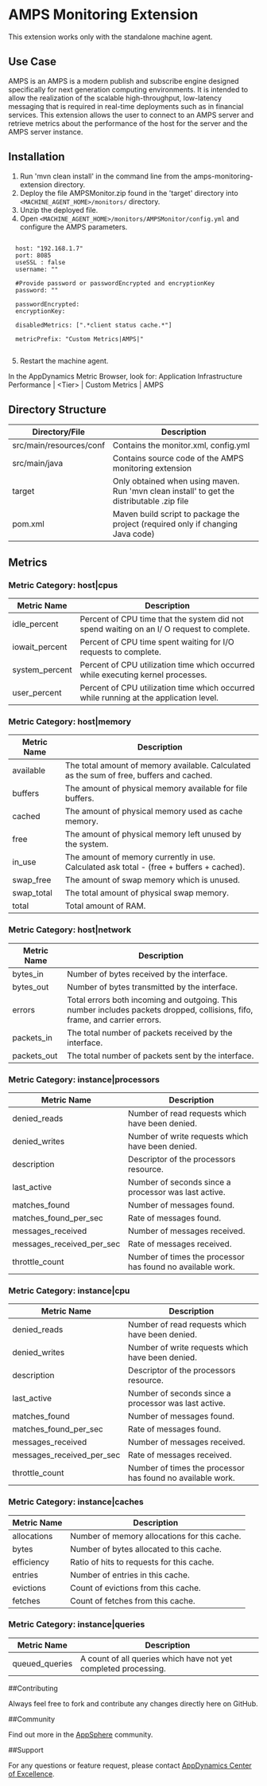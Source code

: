 AMPS Monitoring Extension
============================

This extension works only with the standalone machine agent.

## Use Case

AMPS is an AMPS is a modern publish and subscribe engine designed specifically for next generation computing environments. It is intended to allow the realization of the scalable high-throughput, low-latency messaging that is required in real-time deployments such as in financial services. This extension allows the user to connect to an AMPS server and retrieve metrics about the performance of the host for the server and the AMPS server instance.  

## Installation

1. Run 'mvn clean install' in the command line from the amps-monitoring-extension directory.
2. Deploy the file AMPSMonitor.zip found in the 'target' directory into `<MACHINE_AGENT_HOME>/monitors/` directory.
3. Unzip the deployed file.
4. Open `<MACHINE_AGENT_HOME>/monitors/AMPSMonitor/config.yml` and configure the AMPS parameters.
  ```

    host: "192.168.1.7"
    port: 8085
    useSSL : false
    username: ""

    #Provide password or passwordEncrypted and encryptionKey
    password: ""

    passwordEncrypted:
    encryptionKey:

    disabledMetrics: [".*client status cache.*"]

    metricPrefix: "Custom Metrics|AMPS|"
    
  ```
5. Restart the machine agent.

In the AppDynamics Metric Browser, look for: Application Infrastructure Performance | &lt;Tier&gt; | Custom Metrics | AMPS

## Directory Structure

| Directory/File | Description |
|----------------|-------------|
|src/main/resources/conf            | Contains the monitor.xml, config.yml |
|src/main/java             | Contains source code of the AMPS monitoring extension |
|target            | Only obtained when using maven. Run 'mvn clean install' to get the distributable .zip file |
|pom.xml       | Maven build script to package the project (required only if changing Java code) |



## Metrics

### Metric Category: host|cpus

|Metric Name            	|Description|
|------------------------------	|------------|
|idle_percent		|Percent of CPU time that the system did not spend waiting on an I/ O request to complete. 
|iowait_percent		|Percent of CPU time spent waiting for I/O requests to complete.  
|system_percent 		|Percent of CPU utilization time which occurred while executing kernel processes. 
|user_percent		|Percent of CPU utilization time which occurred while running at the application level.
 
### Metric Category: host|memory

|Metric Name            	|Description|
|------------------------------	|------------|
|available 	|The total amount of memory available. Calculated as the sum of free, buffers and cached. 
|buffers 	|The amount of physical memory available for file buffers. 
|cached 	|The amount of physical memory used as cache memory. 
|free 		|The amount of physical memory left unused by the system. 
|in_use 	|The amount of memory currently in use. Calculated ask total - (free + buffers + cached).
|swap_free 	|The amount of swap memory which is unused. 
|swap_total 	|The total amount of physical swap memory. 
|total 		|Total amount of RAM.

### Metric Category: host|network

|Metric Name            	|Description|
|------------------------------	|------------|
|bytes_in 	|Number of bytes received by the interface. 
|bytes_out 	|Number of bytes transmitted by the interface. 
|errors 	|Total errors both incoming and outgoing. This number includes packets dropped, collisions, fifo, frame, and carrier errors. 
|packets_in 	|The total number of packets received by the interface. 
|packets_out 	|The total number of packets sent by the interface.

### Metric Category: instance|processors

|Metric Name            	|Description|
|------------------------------	|------------|
|denied_reads 	|Number of read requests which have been denied. 
|denied_writes 	|Number of write requests which have been denied. 
|description 	|Descriptor of the processors resource. 
|last_active 	|Number of seconds since a processor was last active. 
|matches_found 	|Number of messages found. 
|matches_found_per_sec 	|Rate of messages found. 
|messages_received 	|Number of messages received. 
|messages_received_per_sec 	|Rate of messages received. 
|throttle_count 	|Number of times the processor has found no available work.

### Metric Category: instance|cpu

|Metric Name            	|Description|
|------------------------------	|------------|
|denied_reads 	|Number of read requests which have been denied. 
|denied_writes 	|Number of write requests which have been denied. 
|description 	|Descriptor of the processors resource. 
|last_active 	|Number of seconds since a processor was last active. 
|matches_found 	|Number of messages found. 
|matches_found_per_sec 	|Rate of messages found. 
|messages_received 	|Number of messages received. 
|messages_received_per_sec 	|Rate of messages received. 
|throttle_count 	|Number of times the processor has found no available work.
 
### Metric Category: instance|caches

|Metric Name            	|Description|
|------------------------------	|------------|
|allocations 	|Number of memory allocations for this cache. 
|bytes 		|Number of bytes allocated to this cache. 
|efficiency 	|Ratio of hits to requests for this cache. 
|entries 	|Number of entries in this cache. 
|evictions 	|Count of evictions from this cache. 
|fetches 	|Count of fetches from this cache.

### Metric Category: instance|queries

|Metric Name            	|Description|
|------------------------------	|------------|
|queued_queries	|A count of all queries which have not yet completed processing.


##Contributing

Always feel free to fork and contribute any changes directly here on GitHub.

##Community

Find out more in the [AppSphere]() community.

##Support

For any questions or feature request, please contact [AppDynamics Center of Excellence](mailto:help@appdynamics.com).

